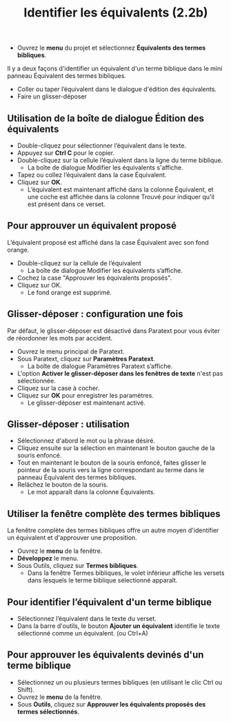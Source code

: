 ﻿---
title: Identifier les équivalents (2.2b)
---
-  Ouvrez le **menu** du projet et sélectionnez **Équivalents des termes bibliques**.

Il y a deux façons d'identifier un équivalent d'un terme biblique dans le mini panneau Équivalent des termes bibliques.

-  Coller ou taper l’équivalent dans le dialogue d'édition des équivalents.
-  Faire un glisser-déposer

## Utilisation de la boîte de dialogue Édition des équivalents

-  Double-cliquez pour sélectionner l’équivalent dans le texte.
-  Appuyez sur **Ctrl C** pour le copier.
-  Double-cliquez sur la cellule l’équivalent dans la ligne du terme biblique.
   - La boîte de dialogue Modifier les équivalents s'affiche.
-  Tapez ou collez l’équivalent dans la case Équivalent.
-  Cliquez sur **OK**.
   -  L’équivalent est maintenant affiché dans la colonne Équivalent, et une coche est affichée dans la colonne Trouvé pour indiquer qu'il est présent dans ce verset.

## Pour approuver un équivalent proposé

L’équivalent proposé est affiché dans la case Équivalent avec son fond orange.

-  Double-cliquez sur la cellule de l’équivalent
    - La boîte de dialogue Modifier les équivalents s’affiche.
-  Cochez la case "Approuver les équivalents proposés".
-  Cliquez sur OK.
    - Le fond orange est supprimé.

## Glisser-déposer : configuration une fois

Par défaut, le glisser-déposer est désactivé dans Paratext pour vous éviter de réordonner les mots par accident.

-  Ouvrez le menu principal de Paratext.
-  Sous Paratext, cliquez sur **Paramètres Paratext**.
    - La boîte de dialogue Paramètres Paratext s’affiche.
-  L'option **Activer le glisser-déposer dans les fenêtres de texte** n'est pas sélectionnée.
-  Cliquez sur la case à cocher.
-  Cliquez sur **OK** pour enregistrer les paramètres.
    - Le glisser-déposer est maintenant activé.

## Glisser-déposer : utilisation

-  Sélectionnez d'abord le mot ou la phrase désiré.
-  Cliquez ensuite sur la sélection en maintenant le bouton gauche de la souris enfoncé.
-  Tout en maintenant le bouton de la souris enfoncé, faites glisser le pointeur de la souris vers la ligne correspondant au terme dans le panneau Équivalent des termes bibliques.
-  Relâchez le bouton de la souris.
    - Le mot apparaît dans la colonne Équivalents.

## Utiliser la fenêtre complète des termes bibliques

La fenêtre complète des termes bibliques offre un autre moyen d'identifier un équivalent et d'approuver une proposition.

-  Ouvrez le **menu** de la fenêtre.
-  **Développez** le menu.
-  Sous Outils, cliquez sur **Termes bibliques**.
    - Dans la fenêtre Termes bibliques, le volet inférieur affiche les versets dans lesquels le terme biblique sélectionné apparaît.

## Pour identifier l’équivalent d'un terme biblique

-  Sélectionnez l’équivalent dans le texte du verset.
-  Dans la barre d'outils, le bouton **Ajouter un équivalent** identifie le texte sélectionné comme un équivalent. (ou Ctrl+A)

## Pour approuver les équivalents devinés d'un terme biblique

-  Sélectionnez un ou plusieurs termes bibliques (en utilisant le clic Ctrl ou Shift).
-  Ouvrez le **menu** de la fenêtre.
-  Sous **Outils**, cliquez sur **Approuver les équivalents proposés des termes sélectionnés**.

